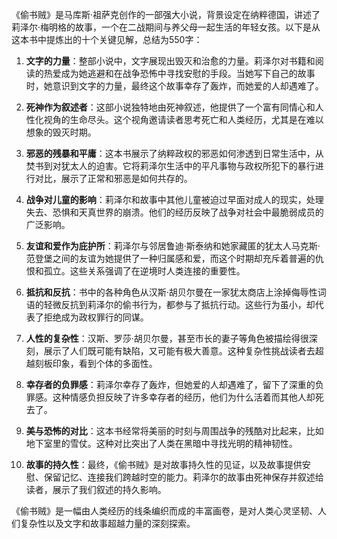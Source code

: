 《偷书贼》是马库斯·祖萨克创作的一部强大小说，背景设定在纳粹德国，讲述了莉泽尔·梅明格的故事，一个在二战期间与养父母一起生活的年轻女孩。以下是从这本书中提炼出的十个关键见解，总结为550字：

1. **文字的力量**：整部小说中，文字展现出毁灭和治愈的力量。莉泽尔对书籍和阅读的热爱成为她逃避和在战争恐怖中寻找安慰的手段。当她写下自己的故事时，她意识到文字的力量，最终这个故事幸存了轰炸，而她爱的人却遇难了。

2. **死神作为叙述者**：这部小说独特地由死神叙述，他提供了一个富有同情心和人性化视角的生命尽头。这个视角邀请读者思考死亡和人类经历，尤其是在难以想象的毁灭时期。

3. **邪恶的残暴和平庸**：这本书展示了纳粹政权的邪恶如何渗透到日常生活中，从焚书到对犹太人的迫害。它将莉泽尔生活中的平凡事物与政权所犯下的暴行进行对比，展示了正常和邪恶是如何共存的。

4. **战争对儿童的影响**：莉泽尔和故事中其他儿童被迫过早面对成人的现实，处理失去、恐惧和天真世界的崩溃。他们的经历反映了战争对社会中最脆弱成员的广泛影响。

5. **友谊和爱作为庇护所**：莉泽尔与邻居鲁迪·斯泰纳和她家藏匿的犹太人马克斯·范登堡之间的友谊为她提供了一种归属感和爱，而这个时期却充斥着普遍的仇恨和孤立。这些关系强调了在逆境时人类连接的重要性。

6. **抵抗和反抗**：书中的各种角色从汉斯·胡贝尔曼在一家犹太商店上涂掉侮辱性词语的轻微反抗到莉泽尔的偷书行为，都参与了抵抗行动。这些行为虽小，却代表了拒绝成为政权罪行的同谋。

7. **人性的复杂性**：汉斯、罗莎·胡贝尔曼，甚至市长的妻子等角色被描绘得很深刻，展示了人们既可能有缺陷，又可能有极大善意。这种复杂性挑战读者去超越刻板印象，看到个体的多面性。

8. **幸存者的负罪感**：莉泽尔幸存了轰炸，但她爱的人却遇难了，留下了深重的负罪感。这种情感负担反映了许多幸存者的经历，他们为什么活着而其他人却死去了。

9. **美与恐怖的对比**：这本书经常将美丽的时刻与周围战争的残酷对比起来，比如地下室里的雪仗。这种对比突出了人类在黑暗中寻找光明的精神韧性。

10. **故事的持久性**：最终，《偷书贼》是对故事持久性的见证，以及故事提供安慰、保留记忆、连接我们跨越时空的能力。莉泽尔的故事由死神保存并叙述给读者，展示了我们叙述的持久影响。

《偷书贼》是一幅由人类经历的线条编织而成的丰富画卷，是对人类心灵坚韧、人们复杂性以及文字和故事超越力量的深刻探索。